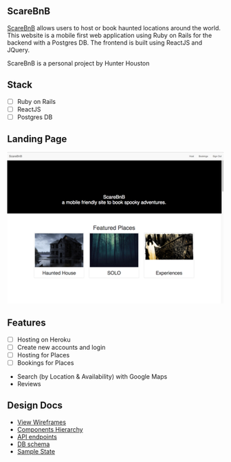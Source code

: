 ## ScareBnB

[ScareBnB](https://scarebnb-aa.herokuapp.com/) allows users to host or book haunted locations around the world. This website is a mobile first web application using Ruby on Rails for the backend with a Postgres DB. The frontend is built using ReactJS and JQuery.

ScareBnB is a personal project by Hunter Houston

## Stack
- [ ] Ruby on Rails
- [ ] ReactJS
- [ ] Postgres DB

## Landing Page

![ScareBnB Home Page][home page]

## Features

- [ ] Hosting on Heroku
- [ ] Create new accounts and login
- [ ] Hosting for Places
- [ ] Bookings for Places
- Search (by Location & Availability) with Google Maps
- Reviews

## Design Docs
* [View Wireframes](docs/wireframes)
* [Components Hierarchy](components-hierarchy.md)
* [API endpoints](api-endpoints.md)
* [DB schema](db-schema.md)
* [Sample State](sample-state.md)

[home page]: ./docs/images/home.png "ScareBnB Home Page"
